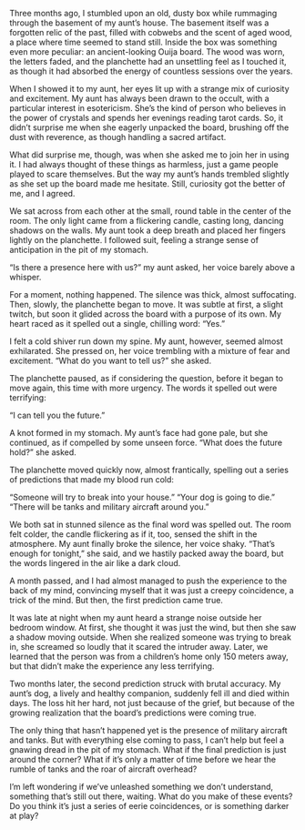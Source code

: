 Three months ago, I stumbled upon an old, dusty box while rummaging through the basement of my aunt’s house. The basement itself was a forgotten relic of the past, filled with cobwebs and the scent of aged wood, a place where time seemed to stand still. Inside the box was something even more peculiar: an ancient-looking Ouija board. The wood was worn, the letters faded, and the planchette had an unsettling feel as I touched it, as though it had absorbed the energy of countless sessions over the years.

When I showed it to my aunt, her eyes lit up with a strange mix of curiosity and excitement. My aunt has always been drawn to the occult, with a particular interest in esotericism. She’s the kind of person who believes in the power of crystals and spends her evenings reading tarot cards. So, it didn’t surprise me when she eagerly unpacked the board, brushing off the dust with reverence, as though handling a sacred artifact.

What did surprise me, though, was when she asked me to join her in using it. I had always thought of these things as harmless, just a game people played to scare themselves. But the way my aunt’s hands trembled slightly as she set up the board made me hesitate. Still, curiosity got the better of me, and I agreed.

We sat across from each other at the small, round table in the center of the room. The only light came from a flickering candle, casting long, dancing shadows on the walls. My aunt took a deep breath and placed her fingers lightly on the planchette. I followed suit, feeling a strange sense of anticipation in the pit of my stomach.

“Is there a presence here with us?” my aunt asked, her voice barely above a whisper.

For a moment, nothing happened. The silence was thick, almost suffocating. Then, slowly, the planchette began to move. It was subtle at first, a slight twitch, but soon it glided across the board with a purpose of its own. My heart raced as it spelled out a single, chilling word: “Yes.”

I felt a cold shiver run down my spine. My aunt, however, seemed almost exhilarated. She pressed on, her voice trembling with a mixture of fear and excitement. “What do you want to tell us?” she asked.

The planchette paused, as if considering the question, before it began to move again, this time with more urgency. The words it spelled out were terrifying:

“I can tell you the future.”

A knot formed in my stomach. My aunt’s face had gone pale, but she continued, as if compelled by some unseen force. “What does the future hold?” she asked.

The planchette moved quickly now, almost frantically, spelling out a series of predictions that made my blood run cold:

“Someone will try to break into your house.” “Your dog is going to die.” “There will be tanks and military aircraft around you.”

We both sat in stunned silence as the final word was spelled out. The room felt colder, the candle flickering as if it, too, sensed the shift in the atmosphere. My aunt finally broke the silence, her voice shaky. “That’s enough for tonight,” she said, and we hastily packed away the board, but the words lingered in the air like a dark cloud.

A month passed, and I had almost managed to push the experience to the back of my mind, convincing myself that it was just a creepy coincidence, a trick of the mind. But then, the first prediction came true.

It was late at night when my aunt heard a strange noise outside her bedroom window. At first, she thought it was just the wind, but then she saw a shadow moving outside. When she realized someone was trying to break in, she screamed so loudly that it scared the intruder away. Later, we learned that the person was from a children’s home only 150 meters away, but that didn’t make the experience any less terrifying.

Two months later, the second prediction struck with brutal accuracy. My aunt’s dog, a lively and healthy companion, suddenly fell ill and died within days. The loss hit her hard, not just because of the grief, but because of the growing realization that the board’s predictions were coming true.

The only thing that hasn’t happened yet is the presence of military aircraft and tanks. But with everything else coming to pass, I can’t help but feel a gnawing dread in the pit of my stomach. What if the final prediction is just around the corner? What if it’s only a matter of time before we hear the rumble of tanks and the roar of aircraft overhead?

I’m left wondering if we’ve unleashed something we don’t understand, something that’s still out there, waiting. What do you make of these events? Do you think it’s just a series of eerie coincidences, or is something darker at play?